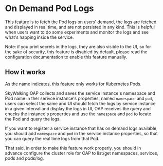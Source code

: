 # On Demand Pod Logs

This feature is to fetch the Pod logs on users' demand, the logs are fetched and displayed in real time,
and are not persisted in any kind. This is helpful when users want to do some experiments and monitor the
logs and see what's happing inside the service.

Note: if you print secrets in the logs, they are also visible to the UI, so for the sake of security, this
feature is disabled by default, please read the configuration documentation to enable this feature manually.

## How it works

As the name indicates, this feature only works for Kubernetes Pods.

SkyWalking OAP collects and saves the service instance's namespace and Pod name in ther serivce instance's
properties, named `namespace` and `pod`, users can select the same and UI should fetch the logs by service
instance in a given interval and display the logs in UI, OAP receives the query and checks the instance's
properties and use the `namespace` and `pod` to locate the Pod and query the logs.

If you want to register a service instance that has on demand logs available, you should add `namespace`
and `pod` in the service instance properties, so that you can query the real time logs from that Pod.

That said, in order to make this feature work properly, you should in advance configure the cluster role for
OAP to list/get namespaces, services, pods and pods/log.
